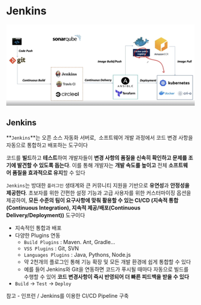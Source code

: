 # Jenkins
![jenkins_1.png](/assets/img/chpater2/jenkins/jenkins_1.png)

## Jenkins

**`Jenkins`**는 오픈 소스 자동화 서버로,  소프트웨어 개발 과정에서 코드 변경 사항을 자동으로 통합하고 배포하는 도구이다

코드를 **빌드**하고 **테스트**하여 개발자들이 **변경 사항의 품질을 신속히 확인하고 문제를 조기에 발견할 수 있도록 돕는다**. 이를 통해 개발자는 **개발 속도를 높이고** 전체 **소프트웨어 품질을 효과적으로 유지**할 수 있다

`Jenkins`는 방대한 `플러그인` 생태계와 큰 커뮤니티 지원을 기반으로 **유연성**과 **안정성을 제공한다**. 초보자를 위한 간편한 설정 기능과 고급 사용자를 위한 커스터마이징 옵션을 제공하여, **모든 수준의 팀이 요구사항에 맞춰 활용할 수 있는 CI/CD (지속적 통합(Continuous Integration), 지속적 제공/배포(Continuous Delivery/Deployment))** 도구이다

- 지속적인 통합과 배포
- 다양한  Plugins 연동
    - `Build Plugins` : Maven. Ant, Gradle…
    - `VSS Plugins` : Git, SVN
    - `Languages Plugins` : Java, Pythons, Node.js
    - 약 2천개의 플로그인 통해 기능 확장 및 모든 개발 환경에 쉽게 통합할 수 있다
    - 예를 들어 Jenkins와 Git을 연동하면 코드가 푸시될 때마다 자동으로 빌드를 수행할 수 있어 **코드 변경사항이 즉시 반영되어 더 빠른 피드백을 받을 수 있다**
- `Build` → `Test` → `Deploy`

참고 - 인프런 / Jenkins를 이용한 CI/CD Pipeline 구축